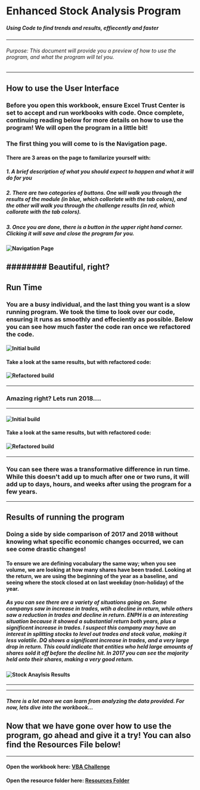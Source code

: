 # Enhanced Stock Analysis Program
##### Using Code to find trends and results, effiecently and faster
---
###### Purpose: This document will provide you a preview of how to use the program, and what the program will tel you. 
---
## How to use the User Interface
### Before you open this workbook, ensure Excel Trust Center is set to accept and run workbooks with code. Once complete, continuing reading below for more details on how to use the program! We will open the program in a little bit!
### The first thing you will come to is the Navigation page. 
#### There are 3 areas on the page to familarize yourself with:
##### 1. A brief description of what you should expect to happen and what it will do for you
##### 2. There are two categories of buttons. One will walk you through the results of the module (in blue, which collorlate with the tab colors), and the other will walk you through the challenge results (in red, which collorate with the tab colors).
##### 3. Once you are done, there is a button in the upper right hand corner. Clicking it will save and close the program for you.
#### ![Navigation Page](https://github.com/raineytracyn/stock-analysis/blob/main/Resources/Navigation%20Page.png)
######## Beautiful, right?
---
## Run Time
### You are a busy individual, and the last thing you want is a slow running program. We took the time to look over our code, ensuring it runs as smoothly and effeciently as possible. Below you can see how much faster the code ran once we refactored the code.
#### ![Initial build](https://github.com/raineytracyn/stock-analysis/blob/main/Resources/RunTime%20during%20Module%20for%202017.png)
#### Take a look at the same results, but with refactored code:
#### ![Refactored build](https://github.com/raineytracyn/stock-analysis/blob/main/Resources/RunTime%20during%20Challenge%20for%202017.png)
---
### Amazing right? Lets run 2018....
---
#### ![Initial build](https://github.com/raineytracyn/stock-analysis/blob/main/Resources/RunTime%20during%20Module%20for%202018.png)
#### Take a look at the same results, but with refactored code:
#### ![Refactored build](https://github.com/raineytracyn/stock-analysis/blob/main/Resources/RunTime%20during%20Challenge%20for%202018.png)
---
### You can see there was a transformative difference in run time. While this doesn't add up to much after one or two runs, it will add up to days, hours, and weeks after using the program for a few years.
---
## Results of running the program
### Doing a side by side comparison of 2017 and 2018 without knowing what specific economic changes occurred, we can see come drastic changes!
#### To ensure we are defining vocabulary the same way; when you see volume, we are looking at how many shares have been traded. Looking at the return, we are using the beginning of the year as a baseline, and seeing where the stock closed at on last weekday (non-holiday) of the year.
##### As you can see there are a variety of situations going on. Some companys saw in increase in trades, wtih a decline in return, while others saw a reduction in trades and decline in return. ENPH is a an interesting situation because it showed a substantial return both years, plus a significent increase in trades. I suspect this company may have an interest in splitting stocks to level out trades and stock value, making it less volatile. DQ shows a significant increase in trades, and a very large drop in return. This could indicate that entities who held large amounts of shares sold it off before the decline hit. In 2017 you can see the majority held onto their shares, making a very good return.
#### ![Stock Anaylsis Results](https://github.com/raineytracyn/stock-analysis/blob/main/Resources/Daily%20Value%20and%20Return%20Comparison.png)
---
---
##### There is a lot more we can learn from analyzing the data provided. For now, lets dive into the workbook...
## Now that we have gone over how to use the program, go ahead and give it a try! You can also find the Resources File below!
---
#### Open the workbook here: [VBA Challenge](https://github.com/raineytracyn/stock-analysis/blob/main/VBA_Challenge.vbs.xlsm)
#### Open the resource folder here: [Resources Folder](https://github.com/raineytracyn/stock-analysis/tree/main/Resources)
